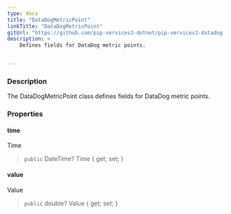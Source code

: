 ```yaml
---
type: docs
title: "DataDogMetricPoint"
linkTitle: "DataDogMetricPoint"
gitUrl: "https://github.com/pip-services3-dotnet/pip-services3-datadog-dotnet"
description: >
    Defines fields for DataDog metric points.


---
```


### Description

The DataDogMetricPoint class defines fields for DataDog metric points.


### Properties


#### time
Time
> `public` DateTime? Time { get; set; }

#### value
Value
> `public` double? Value { get; set; }

